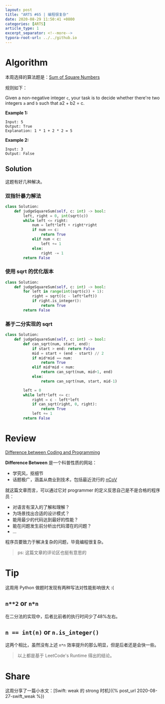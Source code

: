 ```yaml
---
layout: post
title: "ARTS #65 | 编程很复杂"
date: 2020-08-29 11:50:41 +0800
categories: [ARTS]
article_type: 1
excerpt_separator: <!--more-->
typora-root-url: ../../github.io
---
```



# Algorithm

本周选择的算法题是：[Sum of Square Numbers](https://leetcode.com/problems/sum-of-square-numbers/)

<!--more-->

规则如下：

Given a non-negative integer `c`, your task is to decide whether there're two integers `a` and `b` such that a2 + b2 = c.

**Example 1:**

```
Input: 5
Output: True
Explanation: 1 * 1 + 2 * 2 = 5
```

**Example 2:**

```
Input: 3
Output: False
```

## Solution

这题有好几种解决。

### 双指针暴力解法

```python
class Solution:
    def judgeSquareSum(self, c: int) -> bool:
        left, right = 0, int(sqrt(c))
        while left <= right:
            num = left*left + right*right
            if num == c:
                return True
            elif num < c:
                left += 1
            else:
                right -= 1
        return False
```

### 使用 sqrt 的优化版本

```python
class Solution:
    def judgeSquareSum(self, c: int) -> bool:
        for left in range(int(sqrt(c)) + 1):
            right = sqrt((c - left*left))
            if right.is_integer():
                return True
        return False
```

### 基于二分实现的 sqrt

```python
class Solution:
    def judgeSquareSum(self, c: int) -> bool:
        def can_sqrt(num, start, end):
            if start > end: return False
            mid = start + (end - start) // 2
            if mid*mid == num:
                return True
            elif mid*mid < num:
                return can_sqrt(num, mid+1, end)
            else:
                return can_sqrt(num, start, mid-1)

        left = 0
        while left*left <= c:
            right = c - left*left
            if can_sqrt(right, 0, right):
                return True
            left += 1
        return False
```


# Review

[Difference between Coding and Programming](http://www.differencebetween.net/technology/difference-between-coding-and-programming/)

**Difference Between** 是一个科普性质的网站：

- 学究风，抠细节
- 话题极广，涵盖从商业到技术，包括最近流行的 [nCoV](http://www.differencebetween.net/science/health/difference-between-coronavirus-and-pneumonia/)

就这篇文章而言，可以通过它对 programmer 的定义反思自己是不是合格的程序员：

- 对语言有深入的了解和理解？
- 为场景找出合适的设计模式？
- 能用最少的代码达到最好的性能？
- 能在问题发生前分析出代码潜在的问题？
- ...

程序员要致力于解决复杂的问题，毕竟编程很复杂。

> ps: 这篇文章的评论区也挺有意思的

# Tip

这周用 Python 做题时发现有两种写法对性能影响很大 :(

## `n**2` or `n*n`

在二分法的实现中，后者比前者的执行时间少了48%左右。

## `n == int(n)` or `n.is_integer()`

这两个相比，虽然没有上述 `n*n` 效率提升的那么明显，但是后者还是会快一些。

> 以上都是基于 LeetCode's Runtime 得出的结论。


# Share

这周分享了一篇小水文：[Swift: weak 的 strong 时机]({% post_url 2020-08-27-swift_weak %})